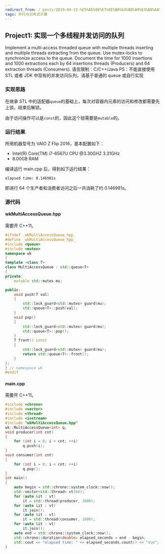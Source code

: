 ```yaml
---
redirect_from: /_posts/2019-04-15-%E5%AE%9E%E7%8E%B0%E4%B8%80%E4%B8%AA%E5%A4%9A%E7%BA%BF%E7%A8%8B%E5%B9%B6%E5%8F%91%E8%AE%BF%E9%97%AE%E7%9A%84%E9%98%9F%E5%88%97/
tags: 并行与分布式计算
---
```


## Project1: 实现一个多线程并发访问的队列

Implement a multi-access threaded queue with multiple threads inserting and multiple threads extracting from the queue. Use mutex-locks to synchronize access to the queue. Document the time for 1000 insertions and 1000 extractions each by 64 insertions threads (Producers) and 64 extraction threads (Consumers).
语言限制：C/C++/Java
PS：不能直接使用 STL 或者 JDK 中现有的并发访问队列，请基于普通的 queue 或自行实现

### 实现思路

在继承 STL 中的适配器`queue`的基础上，每次对容器内元素的访问和修改都需要先上锁，结束后解锁。

由于访问操作可以是`const`的，因此这个锁需要是`mutable`的。

### 运行结果

所用机器型号为 VAIO Z Flip 2016，基本配置如下：

- Intel(R) Core(TM) i7-6567U CPU @3.30GHZ 3.31GHz
- 8.00GB RAM

编译运行 main.cpp 后，得到如下运行结果：

```
elapsed time: 0.146981s
```

即进行 64 个生产者和消费者访问之后一共消耗了约 0.146981s。

### 源代码

#### wkMultiAccessQueue.hpp

需要开 C++11。

```cpp
#ifndef _wkMultiAccessQueue_hpp_
#define _wkMultiAccessQueue_hpp_
#include <queue>
#include <mutex>
namespace wk
{
template <class T>
class MultiAccessQueue : std::queue<T>
{
private:
	mutable std::mutex mu;

public:
	void push(T val)
	{
		std::lock_guard<std::mutex> guard(mu);
		std::queue<T>::push(val);
	}
	void pop()
	{
		std::lock_guard<std::mutex> guard(mu);
		std::queue<T>::pop();
	}
	T front() const
	{
		std::lock_guard<std::mutex> guard(mu);
		return std::queue<T>::front();
	}
};
} // namespace wk
#endif
```

#### main.cpp

需要开 C++11。

```cpp
#include <chrono>
#include <vector>
#include <thread>
#include <iostream>
#include "wkMultiAccessQueue.hpp"
wk::MultiAccessQueue<int> q;
void producer(int cnt)
{
	for (int i = 0; i < cnt; ++i)
		q.push(i);
}
void consumer(int cnt)
{
	for (int i = 0; i < cnt; ++i)
		q.pop();
}
int main()
{
	auto begin = std::chrono::system_clock::now();
	std::vector<std::thread> vt(64);
	for (auto &it : vt)
		it = std::thread(producer, 1000);
	for (auto &it : vt)
		it.join();
	for (auto &it : vt)
		it = std::thread(consumer, 1000);
	for (auto &it : vt)
		it.join();
	auto end = std::chrono::system_clock::now();
	std::chrono::duration<double> elapsed_seconds = end - begin;
	std::cout << "elapsed time: " << elapsed_seconds.count() << "s\n";
}
```
